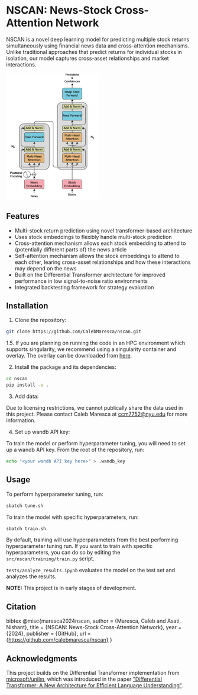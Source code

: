 # NSCAN: News-Stock Cross-Attention Network

NSCAN is a novel deep learning model for predicting multiple stock returns simultaneously using financial news data and cross-attention mechanisms. Unlike traditional approaches that predict returns for individual stocks in isolation, our model captures cross-asset relationships and market interactions.

<img src="NSCAN-architecture.jpg" width="50%" alt="NSCAN Architecture">

## Features

- Multi-stock return prediction using novel transformer-based architecture
- Uses stock embeddings to flexibly handle multi-stock prediction
- Cross-attention mechanism allows each stock embedding to attend to (potentially different parts of) the news article
- Self-attention mechanism allows the stock embeddings to attend to each other, learing cross-asset relationships and how these interactions may depend on the news
- Built on the Differential Transformer architecture for improved performance in low signal-to-noise ratio environments
- Integrated backtesting framework for strategy evaluation

## Installation

1. Clone the repository:

```bash
git clone https://github.com/CalebMaresca/nscan.git
```

1.5. If you are planning on running the code in an HPC environment which supports singularity, we recommend using a singularity container and overlay.
The overlay can be downloaded from [here](https://drive.google.com/file/d/1sljO9N2RlG9KtU_HplpheeQIWpIf7efs/view?usp=drive_link).

2. Install the package and its dependencies:

```bash
cd nscan
pip install -e .
```

3. Add data:

Due to licensing restrictions, we cannot publically share the data used in this project. Please contact Caleb Maresca at ccm7752@nyu.edu for more information.

4. Set up wandb API key:

To train the model or perform hyperparameter tuning, you will need to set up a wandb API key. From the root of the repository, run:

```bash
echo "<your wandb API key here>" > .wandb_key
```

## Usage

To perform hyperparameter tuning, run:

```bash
sbatch tune.sh
```

To train the model with specific hyperparameters, run:

```bash
sbatch train.sh
```

By default, training will use hyperparameters from the best performing hyperparameter tuning run. If you want to train with specific hyperparameters, you can do so by editing the `src/nscan/training/train.py` script.

`tests/analyze_results.ipynb` evaluates the model on the test set and analyzes the results.

__NOTE:__ This project is in early stages of development.

## Citation

bibtex
@misc{maresca2024nscan,
author = {Maresca, Caleb and Asati, Nishant},
title = {NSCAN: News-Stock Cross-Attention Network},
year = {2024},
publisher = {GitHub},
url = {https://github.com/calebmaresca/nscan}
}

## Acknowledgments

This project builds on the Differential Transformer implementation from [microsoft/unilm](https://github.com/microsoft/unilm/tree/master/diff-transformer), which was introduced in the paper ["Differential Transformer: A New Architecture for Efficient Language Understanding"](https://arxiv.org/abs/2410.05258).
